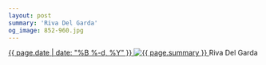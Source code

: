 ```yaml
---
layout: post
summary: 'Riva Del Garda'
og_image: 852-960.jpg
---
```


<p>
 <time>
  <a href="/852">
   {{ page.date | date: "%B %-d, %Y" }}
  </a>
 </time>
 <a href="/852">
  <img alt="{{ page.summary }}" sizes="(min-width: 700px) 50vw, calc(100vw - 2rem)" src="{{ site.assets_url }}/852-480.jpg" srcset="{{ site.assets_url }}/852-240.jpg 240w, {{ site.assets_url }}/852-480.jpg 480w, {{ site.assets_url }}/852-720.jpg 720w, {{ site.assets_url }}/852-960.jpg 960w"/>
 </a>
 <span>
  Riva Del Garda
 </span>
</p>
